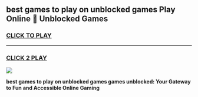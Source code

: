 
## best games to play on unblocked games Play Online 👋 Unblocked Games
<h3>
<a href="https://premium.freeplayer.one?title=best_games_to_play_on_unblocked_games&ref=19F">CLICK TO PLAY</a></h3>
<hr>

<h3>
<a href="https://premium.freeplayer.one?title=best_games_to_play_on_unblocked_games&ref=19F">CLICK 2 PLAY</a>
  
</h3>

<a href="https://premium.freeplayer.one?title=best_games_to_play_on_unblocked_games&ref=19F"><img src="https://clearcache.store/games.png"></a>


**best games to play on unblocked games games unblocked: Your Gateway to Fun and Accessible Online Gaming**

